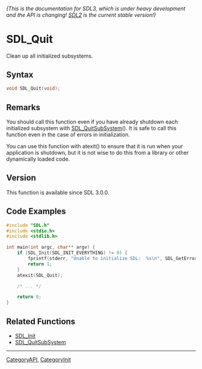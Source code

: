 ###### (This is the documentation for SDL3, which is under heavy development and the API is changing! [SDL2](https://wiki.libsdl.org/SDL2/) is the current stable version!)
# SDL_Quit

Clean up all initialized subsystems.

## Syntax

```c
void SDL_Quit(void);

```

## Remarks

You should call this function even if you have already shutdown each
initialized subsystem with [SDL_QuitSubSystem](SDL_QuitSubSystem.md)(). It is
safe to call this function even in the case of errors in initialization.

You can use this function with atexit() to ensure that it is run when your
application is shutdown, but it is not wise to do this from a library or
other dynamically loaded code.

## Version

This function is available since SDL 3.0.0.

## Code Examples

```c++
#include "SDL.h"
#include <stdio.h>
#include <stdlib.h>

int main(int argc, char** argv) {
    if (SDL_Init(SDL_INIT_EVERYTHING) != 0) {
        fprintf(stderr, "Unable to initialize SDL:  %s\n", SDL_GetError());
        return 1;
    }
    atexit(SDL_Quit);

    /* ... */

    return 0;
}
```

## Related Functions

* [SDL_Init](SDL_Init.md)
* [SDL_QuitSubSystem](SDL_QuitSubSystem.md)

----
[CategoryAPI](CategoryAPI.md), [CategoryInit](CategoryInit.md)

